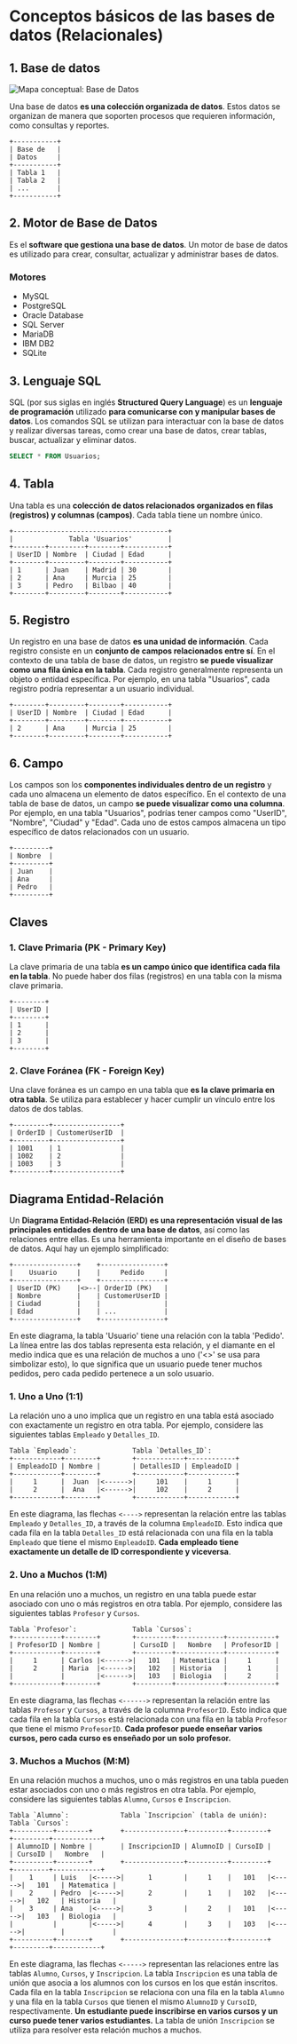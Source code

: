 # Conceptos básicos de las bases de datos (Relacionales)

## 1. Base de datos

![Mapa conceptual: Base de Datos](https://showme.redstarplugin.com/d/ImzLKAsp)

Una base de datos **es una colección organizada de datos**. Estos datos se organizan de manera que soporten procesos que requieren información, como consultas y reportes.

```ascii
+-----------+
| Base de   |
| Datos     |
+-----------+
| Tabla 1   |
| Tabla 2   |
| ...       |
+-----------+
```

## 2. Motor de Base de Datos

Es el **software que gestiona una base de datos**. Un motor de base de datos es utilizado para crear, consultar, actualizar y administrar bases de datos.

### Motores

- MySQL
- PostgreSQL
- Oracle Database
- SQL Server
- MariaDB
- IBM DB2
- SQLite

## 3. Lenguaje SQL

SQL (por sus siglas en inglés **Structured Query Language**) es un **lenguaje de programación** utilizado **para comunicarse con y manipular bases de datos**. Los comandos SQL se utilizan para interactuar con la base de datos y realizar diversas tareas, como crear una base de datos, crear tablas, buscar, actualizar y eliminar datos.

```SQL
SELECT * FROM Usuarios;
```

## 4. Tabla

Una tabla es una **colección de datos relacionados organizados en filas (registros) y columnas (campos)**. Cada tabla tiene un nombre único.

```ascii
+---------------------------------------+
|              Tabla 'Usuarios'         |
+--------+---------+--------+-----------+
| UserID | Nombre  | Ciudad | Edad      |
+--------+---------+--------+-----------+
| 1      | Juan    | Madrid | 30        |
| 2      | Ana     | Murcia | 25        |
| 3      | Pedro   | Bilbao | 40        |
+--------+---------+--------+-----------+
```

## 5. Registro

Un registro en una base de datos **es una unidad de información**. Cada registro consiste en un **conjunto de campos relacionados entre sí**. En el contexto de una tabla de base de datos, un registro **se puede visualizar como una fila única en la tabla**. Cada registro generalmente representa un objeto o entidad específica. Por ejemplo, en una tabla "Usuarios", cada registro podría representar a un usuario individual.

```ascii
+--------+---------+--------+-----------+
| UserID | Nombre  | Ciudad | Edad      |
+--------+---------+--------+-----------+
| 2      | Ana     | Murcia | 25        |
+--------+---------+--------+-----------+
```

## 6. Campo

Los campos son los **componentes individuales dentro de un registro** y cada uno almacena un elemento de datos específico. En el contexto de una tabla de base de datos, un campo **se puede visualizar como una columna**. Por ejemplo, en una tabla "Usuarios", podrías tener campos como "UserID", "Nombre", "Ciudad" y "Edad". Cada uno de estos campos almacena un tipo específico de datos relacionados con un usuario.

```ascii
+---------+
| Nombre  |
+---------+
| Juan    |
| Ana     |
| Pedro   |
+---------+
```

## Claves

### 1. Clave Primaria (PK - Primary Key)

La clave primaria de una tabla **es un campo único que identifica cada fila en la tabla**. No puede haber dos filas (registros) en una tabla con la misma clave primaria.

```ascii
+--------+ 
| UserID |
+--------+
| 1      | 
| 2      | 
| 3      | 
+--------+
```

### 2. Clave Foránea (FK - Foreign Key)

Una clave foránea es un campo en una tabla que **es la clave primaria en otra tabla**. Se utiliza para establecer y hacer cumplir un vínculo entre los datos de dos tablas.

```ascii
+---------+-----------------+
| OrderID | CustomerUserID  |
+---------+-----------------+
| 1001    | 1               |
| 1002    | 2               |
| 1003    | 3               |
+---------+-----------------+
```

## Diagrama Entidad-Relación

Un **Diagrama Entidad-Relación (ERD) es una representación visual de las principales entidades dentro de una base de datos**, así como las relaciones entre ellas. Es una herramienta importante en el diseño de bases de datos. Aquí hay un ejemplo simplificado:

```ascii
+----------------+    +----------------+
|    Usuario     |    |     Pedido     |
+----------------+    +----------------+
| UserID (PK)    |<>--| OrderID (PK)   |
| Nombre         |    | CustomerUserID |
| Ciudad         |    |                |
| Edad           |    | ...            |
+----------------+    +----------------+
```

En este diagrama, la tabla 'Usuario' tiene una relación con la tabla 'Pedido'. La línea entre las dos tablas representa esta relación, y el diamante en el medio indica que es una relación de muchos a uno ('<>' se usa para simbolizar esto), lo que significa que un usuario puede tener muchos pedidos, pero cada pedido pertenece a un solo usuario.

### 1. Uno a Uno (1:1)

La relación uno a uno implica que un registro en una tabla está asociado con exactamente un registro en otra tabla. Por ejemplo, considere las siguientes tablas `Empleado` y `Detalles_ID`.

```ascii
Tabla `Empleado`:              Tabla `Detalles_ID`:
+------------+--------+        +------------+------------+
| EmpleadoID | Nombre |        | DetallesID | EmpleadoID |
+------------+--------+        +------------+------------+
|     1      |  Juan  |<------>|     101    |     1      |
|     2      |  Ana   |<------>|     102    |     2      |
+------------+--------+        +------------+------------+
```

En este diagrama, las flechas `<---->` representan la relación entre las tablas `Empleado` y `Detalles_ID`, a través de la columna `EmpleadoID`. Esto indica que cada fila en la tabla `Detalles_ID` está relacionada con una fila en la tabla `Empleado` que tiene el mismo `EmpleadoID`.
**Cada empleado tiene exactamente un detalle de ID correspondiente y viceversa**.

### 2. Uno a Muchos (1:M)

En una relación uno a muchos, un registro en una tabla puede estar asociado con uno o más registros en otra tabla. Por ejemplo, considere las siguientes tablas `Profesor` y `Cursos`.

```ascii
Tabla `Profesor`:              Tabla `Cursos`:
+------------+--------+        +---------+------------+------------+
| ProfesorID | Nombre |        | CursoID |   Nombre   | ProfesorID |
+------------+--------+        +---------+------------+------------+
|     1      | Carlos |<------>|   101   | Matematica |     1      |
|     2      | Maria  |<------>|   102   | Historia   |     1      |
|            |        |<------>|   103   | Biologia   |     2      |
+------------+--------+        +---------+------------+------------+
```

En este diagrama, las flechas `<------>` representan la relación entre las tablas `Profesor` y `Cursos`, a través de la columna `ProfesorID`. Esto indica que cada fila en la tabla `Cursos` está relacionada con una fila en la tabla `Profesor` que tiene el mismo `ProfesorID`.
**Cada profesor puede enseñar varios cursos, pero cada curso es enseñado por un solo profesor.**

### 3. Muchos a Muchos (M:M)

En una relación muchos a muchos, uno o más registros en una tabla pueden estar asociados con uno o más registros en otra tabla. Por ejemplo, considere las siguientes tablas `Alumno`, `Cursos` e `Inscripcion`.

```ascii
Tabla `Alumno`:             Tabla `Inscripcion` (tabla de unión):        Tabla `Cursos`:
+----------+--------+       +---------------+----------+---------+       +---------+------------+ 
| AlumnoID | Nombre |       | InscripcionID | AlumnoID | CursoID |       | CursoID |   Nombre   |
+----------+--------+       +---------------+----------+---------+       +---------+------------+
|    1     | Luis   |<----->|      1        |     1    |   101   |<----->|   101   | Matematica |
|    2     | Pedro  |<----->|      2        |     1    |   102   |<----->|   102   | Historia   |
|    3     | Ana    |<----->|      3        |     2    |   101   |<----->|   103   | Biologia   |
|          |        |<----->|      4        |     3    |   103   |<----->|         |            |
+----------+--------+       +---------------+----------+---------+       +---------+------------+
```

En este diagrama, las flechas `<----->` representan las relaciones entre las tablas `Alumno`, `Cursos`, y `Inscripcion`. La tabla `Inscripcion` es una tabla de unión que asocia a los alumnos con los cursos en los que están inscritos. Cada fila en la tabla `Inscripcion` se relaciona con una fila en la tabla `Alumno` y una fila en la tabla `Cursos` que tienen el mismo `AlumnoID` y `CursoID`, respectivamente.
**Un estudiante puede inscribirse en varios cursos y un curso puede tener varios estudiantes.** La tabla de unión `Inscripcion` se utiliza para resolver esta relación muchos a muchos.
